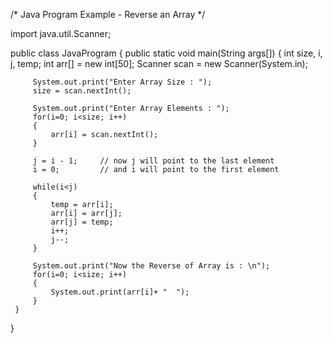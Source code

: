   /* Java Program Example - Reverse an Array */

  import java.util.Scanner;

  public class JavaProgram
  {
     public static void main(String args[])
     {
         int size, i, j, temp;
         int arr[] = new int[50];
         Scanner scan = new Scanner(System.in);

         System.out.print("Enter Array Size : ");
         size = scan.nextInt();

         System.out.print("Enter Array Elements : ");
         for(i=0; i<size; i++)
         {
             arr[i] = scan.nextInt();
         }

         j = i - 1;     // now j will point to the last element
         i = 0;         // and i will point to the first element

         while(i<j)
         {
             temp = arr[i];
             arr[i] = arr[j];
             arr[j] = temp;
             i++;
             j--;
         }

         System.out.print("Now the Reverse of Array is : \n");
         for(i=0; i<size; i++)
         {
             System.out.print(arr[i]+ "  ");
         }       
     }
  }
